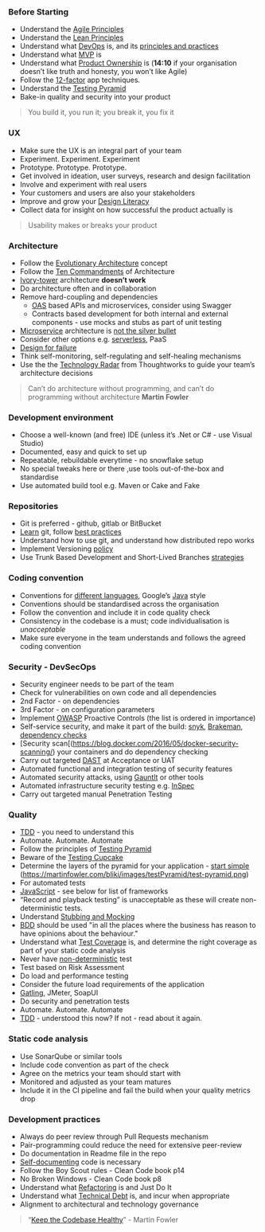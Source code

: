 ### Before Starting
* Understand the [Agile Principles](http://agilemanifesto.org/)
* Understand the [Lean Principles](https://www.lean.org/WhatsLean/Principles.cfm)
* Understand what [DevOps](https://aws.amazon.com/devops/what-is-devops/) is, and its [principles and practices](https://dzone.com/articles/devops-devops-principles)
* Understand what [MVP](http://blog.crisp.se/2016/01/25/henrikkniberg/making-sense-of-mvp) is
* Understand what [Product Ownership](https://www.youtube.com/watch?v=502ILHjX9EE) is (**14:10** if your organisation doesn’t like truth and honesty, you won’t like Agile)
* Follow the [12-factor](https://12factor.net/) app techniques.
* Understand the [Testing Pyramid](https://martinfowler.com/bliki/TestPyramid.html)
* Bake-in quality and security into your product

> You build it, you run it; you break it, you fix it

### UX
* Make sure the UX is an integral part of your team
* Experiment. Experiment. Experiment
* Prototype. Prototype. Prototype. 
* Get involved in ideation, user surveys, research and design facilitation
* Involve and experiment with real users
* Your customers and users are also your stakeholders
* Improve and grow your [Design Literacy](https://blogs.adobe.com/creativecloud/3-keys-to-improving-design-literacy-for-non-designers/)
* Collect data for insight on how successful the product actually is

> Usability makes or breaks your product

### Architecture
* Follow the [Evolutionary Architecture](https://www.thoughtworks.com/radar/techniques/evolutionary-architecture) concept
* Follow the [Ten Commandments](https://centerbrook.com/blog/2010/03/the-ten-commandments-of-architecture/) of Architecture
* [Ivory-tower](http://www.agilemodeling.com/essays/enterpriseModelingAntiPatterns.htm#IvoryTowerArchitecture) architecture **doesn’t work**
* Do architecture often and in collaboration
* Remove hard-coupling and dependencies 
  * [OAS](https://swagger.io/) based APIs and microservices, consider using Swagger
  * Contracts based development for both internal and external components - use mocks and stubs as part of unit testing
* [Microservice](https://martinfowler.com/articles/microservices.html) architecture is [not the silver bullet](https://martinfowler.com/articles/microservice-trade-offs.html)
* Consider other options e.g. [serverless](https://martinfowler.com/articles/serverless.html), PaaS
* [Design for failure](https://blog.risingstack.com/designing-microservices-architecture-for-failure/)
* Think self-monitoring, self-regulating and self-healing mechanisms
* Use the the [Technology Radar](https://www.thoughtworks.com/radar) from Thoughtworks to guide your team’s architecture decisions

> Can’t do architecture without programming, and can’t do programming without architecture
> **Martin Fowler**

### Development environment 
* Choose a well-known (and free) IDE (unless it’s .Net or C# - use Visual Studio)
* Documented, easy and quick to set up
* Repeatable, rebuildable everytime - no snowflake setup
* No special tweaks here or there ,use tools out-of-the-box and standardise
* Use automated build tool e.g. Maven or Cake and Fake

### Repositories
* Git is preferred - github, gitlab or BitBucket
* [Learn](https://try.github.io/levels/1/challenges/1) git, follow [best practices](https://sethrobertson.github.io/GitBestPractices/)
* Understand how to use git, and understand how distributed repo works
* Implement Versioning [policy](http://semver.org/)
* Use Trunk Based Development and Short-Lived Branches [strategies](https://barro.github.io/2016/02/a-succesful-git-branching-model-considered-harmful/)

### Coding convention 
* Conventions for [different languages](https://en.wikipedia.org/wiki/Coding_conventions), Google’s [Java](https://google.github.io/styleguide/javaguide.html) style
* Conventions should be standardised across the organisation
* Follow the convention and include it in code quality check 
* Consistency in the codebase is a must; code individualisation is *unacceptable*
* Make sure everyone in the team understands and follows the agreed coding convention

### Security - DevSecOps
* Security engineer needs to be part of the team
* Check for vulnerabilities on own code and all dependencies 
* 2nd Factor - on dependencies
* 3rd Factor - on configuration parameters
* Implement [OWASP](https://www.owasp.org/index.php/OWASP_Proactive_Controls) Proactive Controls (the list is ordered in importance)
* Self-service security, and make it part of the build: [snyk](https://snyk.io/), [Brakeman](https://brakemanscanner.org/), [dependency checks](https://www.owasp.org/index.php/OWASP_Dependency_Check) 
* [Security scan[(https://blog.docker.com/2016/05/docker-security-scanning/) your containers and do dependency checking
* Carry out targeted [DAST](https://www.owasp.org/index.php/Category:Vulnerability_Scanning_Tools) at Acceptance or UAT 
* Automated functional and integration testing of security features 
* Automated security attacks, using [Gauntlt](http://gauntlt.org/) or other tools
* Automated infrastructure security testing e.g. [InSpec](https://www.inspec.io/)
* Carry out targeted manual Penetration Testing

### Quality 
* [TDD](https://martinfowler.com/bliki/TestDrivenDevelopment.html) - you need to understand this
* Automate. Automate. Automate
* Follow the principles of [Testing Pyramid](https://martinfowler.com/bliki/TestPyramid.html)
* Beware of the [Testing Cupcake](https://www.thoughtworks.com/insights/blog/introducing-software-testing-cupcake-anti-pattern)
* Determine the layers of the pyramid for your application - [start simple](https://testing.googleblog.com/2015/04/just-say-no-to-more-end-to-end-tests.html) 
(https://martinfowler.com/bliki/images/testPyramid/test-pyramid.png)		
* For automated tests
 * [JavaScript](https://medium.com/powtoon-engineering/a-complete-guide-to-testing-javascript-in-2017-a217b4cd5a2a) - see below for list of frameworks
 * “Record and playback testing” is unacceptable as these will create non-deterministic tests.
 * Understand [Stubbing and Mocking](https://martinfowler.com/articles/mocksArentStubs.html) 
 * [BDD](https://cucumber.io/blog/2016/07/20/where_should_you_use_bdd) should be used "in all the places where the business has reason to have opinions about the behaviour."
* Understand what [Test Coverage](https://martinfowler.com/bliki/TestCoverage.html) is, and determine the right coverage as part of your static code analysis
* Never have [non-deterministic](https://martinfowler.com/articles/nonDeterminism.html) test
* Test based on Risk Assessment 
* Do load and performance testing
* Consider the future load requirements of the application
* [Gatling](http://gatling.io/), JMeter, SoapUI
* Do security and penetration tests
* Automate. Automate. Automate
* [TDD](https://martinfowler.com/bliki/TestDrivenDevelopment.html) - understood this now? If not - read about it again.

### Static code analysis
* Use SonarQube or similar tools
* Include code convention as part of the check
* Agree on the metrics your team should start with
* Monitored and adjusted as your team matures
* Include it in the CI pipeline and fail the build when your quality metrics  drop

### Development practices
* Always do peer review through Pull Requests mechanism
* Pair-programming could reduce the need for extensive peer-review
* Do documentation in Readme file in the repo
* [Self-documenting](https://www.martinfowler.com/bliki/CodeAsDocumentation.html) code is necessary
* Follow the Boy Scout rules - Clean Code book p14
* No Broken Windows - Clean Code book p8
* Understand what [Refactoring](https://www.agilealliance.org/glossary/refactoring/#q=~(filters~(postType~(~'page~'post~'aa_book~'aa_event_session~'aa_experience_report~'aa_glossary~'aa_research_paper~'aa_video)~tags~(~'refactoring))~searchTerm~'~sort~false~sortDirection~'asc~page~1)) is and Just Do It
* Understand what [Technical Debt](https://martinfowler.com/bliki/TechnicalDebt.html) is, and incur when appropriate
* Alignment to architectural and technology governance

>“[Keep the Codebase Healthy](https://www.thoughtworks.com/talks/agile-architecture-rethink-2014)” - Martin Fowler
